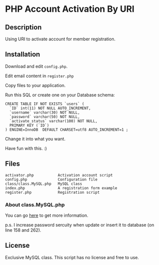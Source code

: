 # PHP Account Activation By URI

## Description

Using URI to activate account for member registration.

## Installation

Download and edit `config.php`.

Edit email content in `register.php`

Copy files to your application.

Run this SQL or create one on your Database schema:

	CREATE TABLE IF NOT EXISTS `users` (
	  `ID` int(11) NOT NULL AUTO_INCREMENT,
	  `username` varchar(30) NOT NULL,
	  `password` varchar(50) NOT NULL,
	  `activate_status` varchar(100) NOT NULL,
	  PRIMARY KEY (`ID`)
	) ENGINE=InnoDB  DEFAULT CHARSET=utf8 AUTO_INCREMENT=1 ;


Change it into what you want.

Have fun with this. :)

## Files

	activator.php 			Activation account script
	config.php 				Configuration file
	class/class.MySQL.php 	MySQL class
	index.php 				A registration form example
	register.php 			Registration script

### About class.MySQL.php

You can go [here](https://github.com/a1phanumeric/PHP-MySQL-Class) to get more information.

p.s. I increase password sercuity when update or insert it to database (on line 158 and 262).

## License

Exclusive MySQL class. This script has no license and free to use.